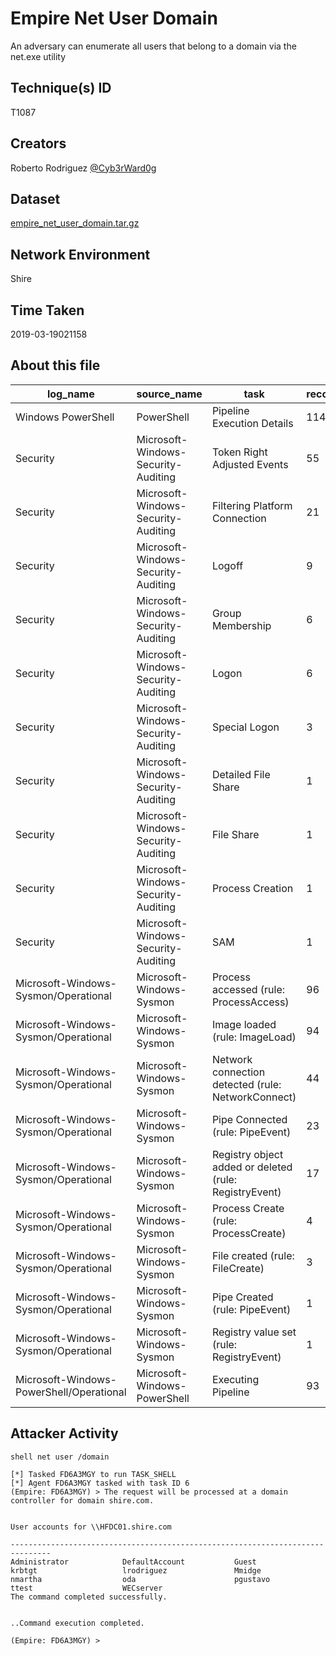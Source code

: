 # Empire Net User Domain

An adversary can enumerate all users that belong to a domain via the net.exe utility

## Technique(s) ID

T1087

## Creators

Roberto Rodriguez [@Cyb3rWard0g](https://twitter.com/Cyb3rWard0g)

## Dataset

[empire_net_user_domain.tar.gz](./empire_net_user_domain.tar.gz)

## Network Environment

Shire

## Time Taken

2019-03-19021158

## About this file

| log_name                                 | source_name                         | task                                                   |   record_number |
|------------------------------------------|-------------------------------------|--------------------------------------------------------|-----------------|
| Windows PowerShell                       | PowerShell                          | Pipeline Execution Details                             |             114 |
| Security                                 | Microsoft-Windows-Security-Auditing | Token Right Adjusted Events                            |              55 |
| Security                                 | Microsoft-Windows-Security-Auditing | Filtering Platform Connection                          |              21 |
| Security                                 | Microsoft-Windows-Security-Auditing | Logoff                                                 |               9 |
| Security                                 | Microsoft-Windows-Security-Auditing | Group Membership                                       |               6 |
| Security                                 | Microsoft-Windows-Security-Auditing | Logon                                                  |               6 |
| Security                                 | Microsoft-Windows-Security-Auditing | Special Logon                                          |               3 |
| Security                                 | Microsoft-Windows-Security-Auditing | Detailed File Share                                    |               1 |
| Security                                 | Microsoft-Windows-Security-Auditing | File Share                                             |               1 |
| Security                                 | Microsoft-Windows-Security-Auditing | Process Creation                                       |               1 |
| Security                                 | Microsoft-Windows-Security-Auditing | SAM                                                    |               1 |
| Microsoft-Windows-Sysmon/Operational     | Microsoft-Windows-Sysmon            | Process accessed (rule: ProcessAccess)                 |              96 |
| Microsoft-Windows-Sysmon/Operational     | Microsoft-Windows-Sysmon            | Image loaded (rule: ImageLoad)                         |              94 |
| Microsoft-Windows-Sysmon/Operational     | Microsoft-Windows-Sysmon            | Network connection detected (rule: NetworkConnect)     |              44 |
| Microsoft-Windows-Sysmon/Operational     | Microsoft-Windows-Sysmon            | Pipe Connected (rule: PipeEvent)                       |              23 |
| Microsoft-Windows-Sysmon/Operational     | Microsoft-Windows-Sysmon            | Registry object added or deleted (rule: RegistryEvent) |              17 |
| Microsoft-Windows-Sysmon/Operational     | Microsoft-Windows-Sysmon            | Process Create (rule: ProcessCreate)                   |               4 |
| Microsoft-Windows-Sysmon/Operational     | Microsoft-Windows-Sysmon            | File created (rule: FileCreate)                        |               3 |
| Microsoft-Windows-Sysmon/Operational     | Microsoft-Windows-Sysmon            | Pipe Created (rule: PipeEvent)                         |               1 |
| Microsoft-Windows-Sysmon/Operational     | Microsoft-Windows-Sysmon            | Registry value set (rule: RegistryEvent)               |               1 |
| Microsoft-Windows-PowerShell/Operational | Microsoft-Windows-PowerShell        | Executing Pipeline                                     |              93 |

## Attacker Activity

```
shell net user /domain
```

```
[*] Tasked FD6A3MGY to run TASK_SHELL
[*] Agent FD6A3MGY tasked with task ID 6
(Empire: FD6A3MGY) > The request will be processed at a domain controller for domain shire.com.


User accounts for \\HFDC01.shire.com

-------------------------------------------------------------------------------
Administrator            DefaultAccount           Guest                    
krbtgt                   lrodriguez               Mmidge                   
nmartha                  oda                      pgustavo                 
ttest                    WECserver                
The command completed successfully.


..Command execution completed.

(Empire: FD6A3MGY) >
```